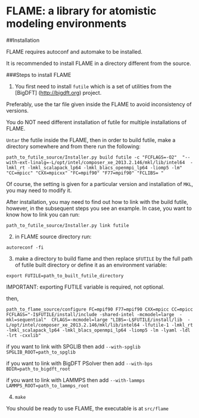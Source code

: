 # FLAME: a library for atomistic modeling environments

##Installation

FLAME requires autoconf and automake to be installed.

It is recommended to install FLAME in a directory different from
the source.

###Steps to install FLAME

1. You first need to install `futile` which is
a set of utilities from the [BigDFT] (http://bigdft.org) project.

Preferably, use the tar file given inside the
FLAME to avoid inconsistency of versions.

You do NOT need different installation of futile
for multiple installations of FLAME.

`Untar` the futile inside the FLAME, then
in order to build futile, make a directory somewhere
and from there run the following:

`path_to_futile_source/Installer.py build futile -c "FCFLAGS=-O2" 
"--with-ext-linalg=-L/opt/intel/composer_xe_2013.2.146/mkl/lib/intel64 
-lmkl_rt -lmkl_scalapack_lp64 -lmkl_blacs_openmpi_lp64 -liomp5 -lm" 
"CC=mpicc" "CXX=mpicxx" "FC=mpif90" "F77=mpif90" "FCLIBS= "`

Of course, the setting is given for a particular version and
installation of `MKL`, you may need to modify it.

After installation, you may need to find out how to link with
the build futile, however, in the subsequent steps you see an
example. In case, you want to know how to link you can run:

`path_to_futile_source/Installer.py link futile`

2. in FLAME source directory run:

`autoreconf -fi`

3. make a directory to build flame and then
replace `$FUTILE` by the full path of futile built
directory or define it as an environment variable:

`export FUTILE=path_to_built_futile_directory`

IMPORTANT: exporting FUTILE variable is required, not optional.

then,

`path_to_flame_source/configure FC=mpif90 F77=mpif90 CXX=mpicc CC=mpicc 
FCFLAGS="-I$FUTILE/install/include -shared-intel -mcmodel=large  -mkl=sequential" 
CFLAGS=-mcmodel=large "LIBS=-L$FUTILE/install/lib 
-L/opt/intel/composer_xe_2013.2.146/mkl/lib/intel64 -lfutile-1 -lmkl_rt 
-lmkl_scalapack_lp64 -lmkl_blacs_openmpi_lp64 -liomp5 -lm -lyaml -ldl -lrt -cxxlib"`

if you want to link with SPGLIB then add
`--with-spglib SPGLIB_ROOT=path_to_spglib`

if you want to link with BigDFT PSolver then add
`--with-bps BDIR=path_to_bigdft_root`

if you want to link with LAMMPS then add
`--with-lammps LAMMPS_ROOT=path_to_lammps_root`

4. `make`

You should be ready to use FLAME, the executable is at
`src/flame`
